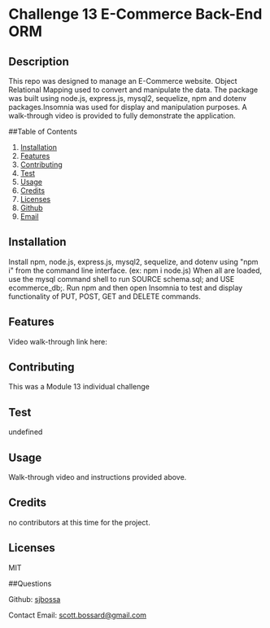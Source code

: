 # Challenge 13 E-Commerce Back-End ORM

## Description
This repo was designed to manage an E-Commerce website. Object Relational Mapping used to convert and manipulate the 
data. The package was built using node.js, express.js, mysql2, sequelize, npm and dotenv packages.Insomnia was used for 
display and manipulation purposes. A walk-through video is provided to fully demonstrate the application.

##Table of Contents
  1. [Installation](#installation)
  2. [Features](#features)
  3. [Contributing](#contributing)
  4. [Test](#test)
  5. [Usage](#usage)
  6. [Credits](#credits)
  7. [Licenses](#licenses)
  8. [Github](#github)
  9. [Email](#email)
  
## Installation
Install npm, node.js, express.js, mysql2, sequelize, and dotenv using "npm i" from the command line interface. (ex: npm 
i node.js) When all are loaded, use the mysql command shell to run SOURCE schema.sql; and USE ecommerce_db;. Run npm and 
then open Insomnia to test and display  functionality of PUT, POST, GET and DELETE commands.

## Features
Video walk-through link here:

## Contributing
This was a Module 13 individual challenge

## Test
undefined

## Usage
Walk-through video and instructions provided above.

## Credits
no contributors at this time for the project.

## Licenses
MIT

##Questions

Github: [sjbossa](https://github.com/sjbossa)


Contact Email: scott.bossard@gmail.com


  
